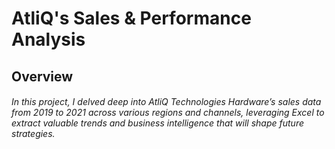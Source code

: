 # AtliQ's Sales & Performance Analysis
## Overview
###### In this project, I delved deep into AtliQ Technologies Hardware’s sales data from 2019 to 2021 across various regions and channels, leveraging Excel to extract valuable trends and business intelligence that will shape future strategies.

